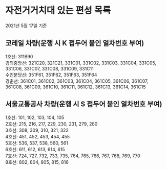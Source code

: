 # 자전거거치대 있는 편성 목록   
2021년 5월 17일 기준   

## 코레일 차량(운행 시 K 접두어 붙인 열차번호 부여)   
1호선: 311B90   
경의중앙선: 321C20, 321C21, 331C01, 331C02, 331C03, 331C04, 331C05, 331C06, 331C07, 331C08, 331C09, 331C11   
수인분당선: 351F61, 351F62, 351F63, 351F64   
경춘선: 361C01, 361C02, 361C03, 361C04, 361C05, 361C06, 361C07, 361C08, 361C09, 361C10, 361C11, 361C12, 361C13, 361C14, 361C15   

## 서울교통공사 차량(운행 시 S 접두어 붙인 열차번호 부여)   
1호선: 101, 102, 103, 104, 105   
2호선: 215, 216, 217, 229, 230, 231, 279, 280   
3호선: 308, 309, 310, 321, 322   
4호선: 451, 452, 453, 454, 455   
5호선: 536, 537, 538, 560, 561   
6호선: 611, 612, 613, 614, 615   
7호선: 724, 727, 732, 733, 735, 764, 765, 766, 767, 768, 769, 770   
8호선: 802, 804, 805, 815, 816   

